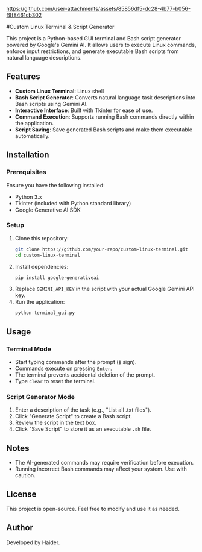 

https://github.com/user-attachments/assets/85856df5-dc28-4b77-b056-f9f8461cb302

#Custom Linux Terminal & Script Generator

This project is a Python-based GUI terminal and Bash script generator powered by Google's Gemini AI. It allows users to execute Linux commands, enforce input restrictions, and generate executable Bash scripts from natural language descriptions.

## Features
- **Custom Linux Terminal**: Linux shell
- **Bash Script Generator**: Converts natural language task descriptions into Bash scripts using Gemini AI.
- **Interactive Interface**: Built with Tkinter for ease of use.
- **Command Execution**: Supports running Bash commands directly within the application.
- **Script Saving**: Save generated Bash scripts and make them executable automatically.

## Installation
### Prerequisites
Ensure you have the following installed:
- Python 3.x
- Tkinter (included with Python standard library)
- Google Generative AI SDK

### Setup
1. Clone this repository:
   ```sh
   git clone https://github.com/your-repo/custom-linux-terminal.git
   cd custom-linux-terminal
   ```
2. Install dependencies:
   ```sh
   pip install google-generativeai
   ```
3. Replace `GEMINI_API_KEY` in the script with your actual Google Gemini API key.
4. Run the application:
   ```sh
   python terminal_gui.py
   ```

## Usage
### Terminal Mode
- Start typing commands after the prompt (`$` sign).
- Commands execute on pressing `Enter`.
- The terminal prevents accidental deletion of the prompt.
- Type `clear` to reset the terminal.

### Script Generator Mode
1. Enter a description of the task (e.g., "List all .txt files").
2. Click "Generate Script" to create a Bash script.
3. Review the script in the text box.
4. Click "Save Script" to store it as an executable `.sh` file.

## Notes
- The AI-generated commands may require verification before execution.
- Running incorrect Bash commands may affect your system. Use with caution.

## License
This project is open-source. Feel free to modify and use it as needed.

## Author
Developed by Haider.

